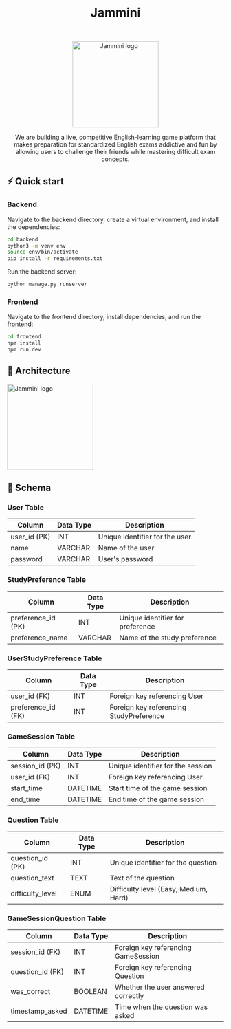 <h1 align="center"> Jammini </h1><br>
<p align="center">
    <img width="200" alt="Jammini logo" src="https://github.com/user-attachments/assets/11a759b2-0b44-4e62-8746-841df3634cfd">
</p>

<p align="center"> 
We are building a live, competitive English-learning game platform that makes preparation for standardized English exams addictive and fun by allowing users to challenge their friends while mastering difficult exam concepts.
</p>

## ⚡️ Quick start

### Backend

Navigate to the backend directory, create a virtual environment, and install the dependencies:

```bash
cd backend
python3 -m venv env
source env/bin/activate
pip install -r requirements.txt
```

Run the backend server:

```bash
python manage.py runserver
```

### Frontend

Navigate to the frontend directory, install dependencies, and run the frontend:

```bash
cd frontend
npm install
npm run dev
```

## 📁 Architecture
<img width="200" alt="Jammini logo" src="https://github.com/user-attachments/assets/f6883d4a-af4b-4eb8-b3d8-2f9f596cb572">

## 🧱 Schema

### User Table

| Column      | Data Type | Description                    |
|-------------|------------|--------------------------------|
| user_id (PK)| INT        | Unique identifier for the user |
| name        | VARCHAR    | Name of the user               |
| password    | VARCHAR    | User's password                |

### StudyPreference Table

| Column             | Data Type | Description                    |
|--------------------|------------|--------------------------------|
| preference_id (PK) | INT        | Unique identifier for preference|
| preference_name    | VARCHAR    | Name of the study preference    |

### UserStudyPreference Table

| Column             | Data Type | Description                             |
|--------------------|------------|-----------------------------------------|
| user_id (FK)       | INT        | Foreign key referencing User            |
| preference_id (FK) | INT        | Foreign key referencing StudyPreference |

### GameSession Table

| Column        | Data Type | Description                    |
|---------------|------------|--------------------------------|
| session_id (PK)| INT        | Unique identifier for the session|
| user_id (FK)  | INT        | Foreign key referencing User    |
| start_time    | DATETIME   | Start time of the game session  |
| end_time      | DATETIME   | End time of the game session    |

### Question Table

| Column         | Data Type | Description                    |
|----------------|------------|--------------------------------|
| question_id (PK)| INT        | Unique identifier for the question|
| question_text  | TEXT       | Text of the question           |
| difficulty_level| ENUM       | Difficulty level (Easy, Medium, Hard) |

### GameSessionQuestion Table

| Column          | Data Type | Description                    |
|-----------------|------------|--------------------------------|
| session_id (FK) | INT        | Foreign key referencing GameSession |
| question_id (FK)| INT        | Foreign key referencing Question |
| was_correct     | BOOLEAN    | Whether the user answered correctly |
| timestamp_asked | DATETIME   | Time when the question was asked |
